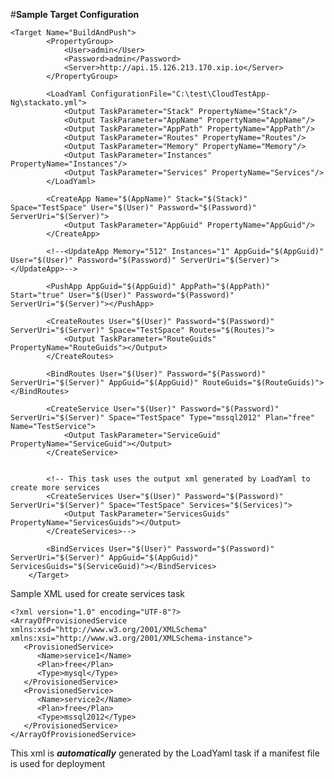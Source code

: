 
#**Sample Target Configuration**


    <Target Name="BuildAndPush">
    		<PropertyGroup>
    			<User>admin</User>
    			<Password>admin</Password>
    			<Server>http://api.15.126.213.170.xip.io</Server>
    		</PropertyGroup>
    		
    		<LoadYaml ConfigurationFile="C:\test\CloudTestApp-Ng\stackato.yml">
    			<Output TaskParameter="Stack" PropertyName="Stack"/>
    			<Output TaskParameter="AppName" PropertyName="AppName"/>
    			<Output TaskParameter="AppPath" PropertyName="AppPath"/>
    			<Output TaskParameter="Routes" PropertyName="Routes"/>
    			<Output TaskParameter="Memory" PropertyName="Memory"/>
    			<Output TaskParameter="Instances" PropertyName="Instances"/>
    			<Output TaskParameter="Services" PropertyName="Services"/>
    		</LoadYaml>
    
    		<CreateApp Name="$(AppName)" Stack="$(Stack)" Space="TestSpace" User="$(User)" Password="$(Password)" ServerUri="$(Server)">
    			<Output TaskParameter="AppGuid" PropertyName="AppGuid"/>
    		</CreateApp>
    
    		<!--<UpdateApp Memory="512" Instances="1" AppGuid="$(AppGuid)" User="$(User)" Password="$(Password)" ServerUri="$(Server)"></UpdateApp>-->
    
    		<PushApp AppGuid="$(AppGuid)" AppPath="$(AppPath)" Start="true" User="$(User)" Password="$(Password)" ServerUri="$(Server)"></PushApp>
    		
    		<CreateRoutes User="$(User)" Password="$(Password)" ServerUri="$(Server)" Space="TestSpace" Routes="$(Routes)">
    			<Output TaskParameter="RouteGuids" PropertyName="RouteGuids"></Output>
    		</CreateRoutes>
    
    		<BindRoutes User="$(User)" Password="$(Password)" ServerUri="$(Server)" AppGuid="$(AppGuid)" RouteGuids="$(RouteGuids)"></BindRoutes>
    
    		<CreateService User="$(User)" Password="$(Password)" ServerUri="$(Server)" Space="TestSpace" Type="mssql2012" Plan="free" Name="TestService">
    			<Output TaskParameter="ServiceGuid" PropertyName="ServiceGuid"></Output>
    		</CreateService>
    
    		
    		<!-- This task uses the output xml generated by LoadYaml to create more services
    		<CreateServices User="$(User)" Password="$(Password)" ServerUri="$(Server)" Space="TestSpace" Services="$(Services)">
    			<Output TaskParameter="ServicesGuids" PropertyName="ServicesGuids"></Output>
    		</CreateServices>-->
    
    		<BindServices User="$(User)" Password="$(Password)" ServerUri="$(Server)" AppGuid="$(AppGuid)" ServicesGuids="$(ServiceGuid)"></BindServices>
    	</Target>

Sample XML used for create services task 

    <?xml version="1.0" encoding="UTF-8"?>
    <ArrayOfProvisionedService xmlns:xsd="http://www.w3.org/2001/XMLSchema" xmlns:xsi="http://www.w3.org/2001/XMLSchema-instance">
       <ProvisionedService>
          <Name>service1</Name>
          <Plan>free</Plan>
          <Type>mysql</Type>
       </ProvisionedService>
       <ProvisionedService>
          <Name>service2</Name>
          <Plan>free</Plan>
          <Type>mssql2012</Type>
       </ProvisionedService>
    </ArrayOfProvisionedService>

This xml is ***automatically*** generated by the LoadYaml task if a manifest file is used for deployment